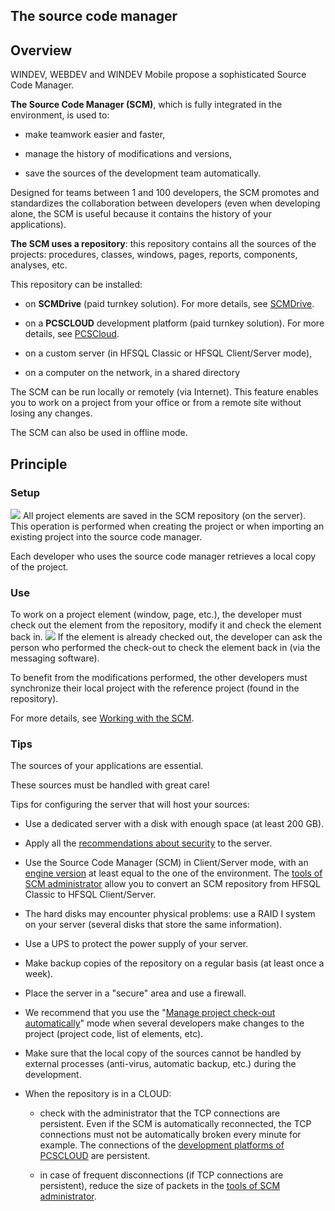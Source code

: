 


## The source code manager
			



<a name="NOTE1"></a>
<a name="NOTE1_1"></a>


## Overview
<a name="overview_ELTTEXTE000162"></a>
WINDEV, WEBDEV and WINDEV Mobile propose a sophisticated Source Code Manager.

**The Source Code Manager (SCM)**, which is fully integrated in the environment, is used to:

- make teamwork easier and faster,

- manage the history of modifications and versions,

- save the sources of the development team automatically.




Designed for teams between 1 and 100 developers, the SCM promotes and standardizes the collaboration between developers (even when developing alone, the SCM is useful because it contains the history of your applications).

**The SCM uses a repository**: this repository contains all the sources of the projects: procedures, classes, windows, pages, reports, components, analyses, etc.

This repository can be installed: 

- on **SCMDrive** (paid turnkey solution). For more details, see [SCMDrive](https://pcscloud-drive.net/UK/SCMDrive/index.awp). 

- on a **PCSCLOUD** development platform (paid turnkey solution). For more details, see [PCSCloud](https://pcscloud.net/UK/cloud_development.awp). 

- on a custom server (in HFSQL Classic or HFSQL Client/Server mode),

- on a computer on the network, in a shared directory 




The SCM can be run locally or remotely (via Internet). This feature enables you to work on a project from your office or from a remote site without losing any changes.

The SCM can also be used in offline mode.

<a name="NOTE2"></a>
<a name="NOTE2_1"></a>


## Principle
<a name="principle_ELTTEXTE000186"></a>


### Setup 
<a name="setup_ELTPARAGRAPHE000045"></a>

![](https://doc.pcsoft.fr/en-US/images/image.awp?langid=3&name=GestionnaireDeSources1.gif)
All project elements are saved in the SCM repository (on the server). This operation is performed when creating the project or when importing an existing project into the source code manager.

Each developer who uses the source code manager retrieves a local copy of the project.
<a name="NOTE2_2"></a>


### Use
<a name="use_ELTPARAGRAPHE000055"></a>To work on a project element (window, page, etc.), the developer must check out the element from the repository, modify it and check the element back in.
![](https://doc.pcsoft.fr/en-US/images/image.awp?langid=3&name=GestionnaireDeSources_synch.gif)
If the element is already checked out, the developer can ask the person who performed the check-out to check the element back in (via the messaging software). 

To benefit from the modifications performed, the other developers must synchronize their local project with the reference project (found in the repository).

For more details, see [Working with the SCM](../Editeurs/2038004.md).  
<a name="NOTE2_3"></a>


### Tips
<a name="tips_ELTPARAGRAPHE000071"></a>

The sources of your applications are essential.

These sources must be handled with great care!

Tips for configuring the server that will host your sources:

- Use a dedicated server with a disk with enough space (at least 200 GB).

- Apply all the [recommendations about security](../WDLang4/1000017310.md) to the server.

- Use the Source Code Manager (SCM) in Client/Server mode, with an [engine version](https://www.windev.com/ts/download/index.html) at least equal to the one of the environment.
	The [tools of SCM administrator](../Editeurs/2038023.md) allow you to convert an SCM repository from HFSQL Classic to HFSQL Client/Server.

- The hard disks may encounter physical problems: use a RAID I system on your server (several disks that store the same information).

- Use a UPS to protect the power supply of your server.

- Make backup copies of the repository on a regular basis (at least once a week).

- Place the server in a "secure" area and use a firewall.

- We recommend that you use the "[Manage project check-out automatically](../Editeurs/2038004.md)" mode when several developers make changes to the project (project code, list of elements, etc).

- Make sure that the local copy of the sources cannot be handled by external processes (anti-virus, automatic backup, etc.) during the development. 

- When the repository is in a CLOUD:

	- check with the administrator that the TCP connections are persistent. Even if the SCM is automatically reconnected, the TCP connections must not be automatically broken every minute for example.
			The connections of the [development platforms of PCSCLOUD](http://www.pcscloud.net/UK/cloud_development.awp) are persistent.

	- in case of frequent disconnections (if TCP connections are persistent), reduce the size of packets in the [tools of SCM administrator](../Editeurs/2038023.md).








